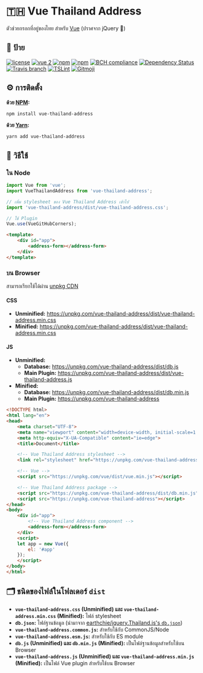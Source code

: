 # 🇹🇭 Vue Thailand Address

ตัวช่วยกรอกที่อยู่ของไทย สำหรับ [Vue](https://vuejs.org/) (ปราศจาก jQuery 🎉)

## 📛 ป้าย

[![license](https://img.shields.io/github/license/gluons/vue-thailand-address.svg?style=flat-square)](./LICENSE)
[![vue 2](https://img.shields.io/badge/vue-2-42b983.svg?style=flat-square)](https://vuejs.org)
[![npm](https://img.shields.io/npm/v/vue-thailand-address.svg?style=flat-square)](https://www.npmjs.com/package/vue-thailand-address)
[![npm](https://img.shields.io/npm/dt/vue-thailand-address.svg?style=flat-square)](https://www.npmjs.com/package/vue-thailand-address)
[![BCH compliance](https://bettercodehub.com/edge/badge/gluons/vue-thailand-address?style=flat-square&branch=master)](https://bettercodehub.com/)
[![Dependency Status](https://dependencyci.com/github/gluons/vue-thailand-address/badge?style=flat-square)](https://dependencyci.com/github/gluons/vue-thailand-address)
[![Travis branch](https://img.shields.io/travis/gluons/vue-thailand-address/master.svg?style=flat-square)](https://travis-ci.org/gluons/vue-thailand-address)
[![TSLint](https://img.shields.io/badge/TSLint-gluons-15757B.svg?style=flat-square)](https://github.com/gluons/tslint-config-gluons)
[![Gitmoji](https://img.shields.io/badge/gitmoji-%20😜%20😍-FFDD67.svg?style=flat-square)](https://github.com/carloscuesta/gitmoji)

## ⚙️ การติดตั้ง

**ด้วย [NPM](https://www.npmjs.com/):**

```bash
npm install vue-thailand-address
```

**ด้วย [Yarn](https://yarnpkg.com/):**

```bash
yarn add vue-thailand-address
```

## 🛂 วิธีใช้

### ใน Node

```javascript
import Vue from 'vue';
import VueThailandAddress from 'vue-thailand-address';

// เพิ่ม stylesheet ของ Vue Thailand Address เข้าไป
import 'vue-thailand-address/dist/vue-thailand-address.css';

// ใช้ Plugin
Vue.use(VueGitHubCorners);
```

```html
<template>
	<div id="app">
		<address-form></address-form>
	</div>
</template>
```

### บน Browser

สามารถเรียกใช้ได้ผ่าน [unpkg CDN](https://unpkg.com)

#### CSS

- **Unminified:** https://unpkg.com/vue-thailand-address/dist/vue-thailand-address.min.css
- **Minified:** https://unpkg.com/vue-thailand-address/dist/vue-thailand-address.min.css

#### JS

- **Unminified:**
  - **Database:** https://unpkg.com/vue-thailand-address/dist/db.js
  - **Main Plugin:** https://unpkg.com/vue-thailand-address/dist/vue-thailand-address.js
- **Minified:**
  - **Database:** https://unpkg.com/vue-thailand-address/dist/db.min.js
  - **Main Plugin:** https://unpkg.com/vue-thailand-address

```html
<!DOCTYPE html>
<html lang="en">
<head>
	<meta charset="UTF-8">
	<meta name="viewport" content="width=device-width, initial-scale=1.0">
	<meta http-equiv="X-UA-Compatible" content="ie=edge">
	<title>Document</title>

	<!-- Vue Thailand Address stylesheet -->
	<link rel="stylesheet" href="https://unpkg.com/vue-thailand-address/dist/vue-thailand-address.min.css">

	<!-- Vue -->
	<script src="https://unpkg.com/vue/dist/vue.min.js"></script>

	<!-- Vue Thailand Address package -->
	<script src="https://unpkg.com/vue-thailand-address/dist/db.min.js"></script>
	<script src="https://unpkg.com/vue-thailand-address"></script>
</head>
<body>
	<div id="app">
		<!-- Vue Thailand Address component -->
		<address-form></address-form>
	</div>
	<script>
	let app = new Vue({
		el: '#app'
	});
	</script>
</body>
</html>
```

## 🗂 ชนิดของไฟล์ในโฟลเดอร์ `dist`

- **`vue-thailand-address.css` (Unminified) และ `vue-thailand-address.min.css` (Minified):** ไฟล์ stylesheet
- **`db.json`:** ไฟล์ฐานข้อมูล (นำมาจาก [earthchie/jquery.Thailand.js's `db.json`](https://github.com/earthchie/jquery.Thailand.js/blob/master/jquery.Thailand.js/database/db.json))
- **`vue-thailand-address.common.js`:** สำหรับใช้กับ CommonJS/Node
- **`vue-thailand-address.esm.js`:** สำหรับใช้กับ ES module
- **`db.js` (Unminified) และ `db.min.js` (Minified):** เป็นไฟล์ฐานข้อมูลสำหรับใช้บน Browser
- **`vue-thailand-address.js` (Unminified) และ `vue-thailand-address.min.js` (Minified):** เป็นไฟล์ Vue plugin สำหรับใช้บน Browser

